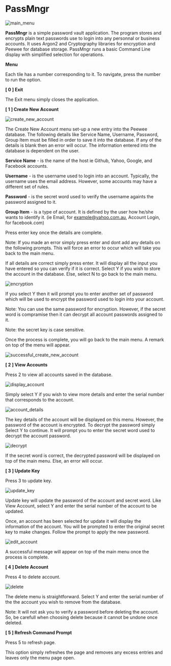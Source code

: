 # PassMngr
![main_menu](https://user-images.githubusercontent.com/51066040/64084137-8babd600-cd6b-11e9-8113-a1c3c0e4b2d1.png)

**PassMngr** is a simple password vault application. The program stores and encrypts plain text passwords use to login into any personnal or business accounts. It uses Argon2 and Cryptography libraries for encryption and Peewee for database storage. PassMngr runs a basic Command Line display with simplified selection for operations.

**Menu**

Each tile has a number corresponding to it. To navigate, press the number to run the option.

**[ 0 ] Exit**

The Exit menu simply closes the application.

**[ 1 ] Create New Account**

![create_new_account](https://user-images.githubusercontent.com/51066040/64084313-9bc4b500-cd6d-11e9-808d-91d4d8aec1da.png)

The Create New Account menu set-up a new entry into the Peewee database. The following details like Service Name, Username, Password, Group Item must be filled in order to save it into the database. If any of the details is blank then an error will occur. The information entered into the database is dependent on the user. 

**Service Name** -  is the name of the host ie Github, Yahoo, Google, and Facebook accounts.

**Username** - is the username used to login into an account. Typically, the username uses the email address. However, some accounts may have a different set of rules. 

**Password** - is the secret word used to verify the username againts the password assigned to it.

**Group Item** - is a type of account. It is defined by the user how he/she wants to identify it. (ie Email, for example@yahoo.com.au, Account Login, for facebook.com)

Press enter key once the details are complete.

Note: If you made an error simply press enter and dont add any details on the following prompts. This will force an error to occur which will take you back to the main menu.

If all details are correct simply press enter. It will display all the input you have entered so you can verify if it is correct. Select Y if you wish to store the account in the database. Else, select N to go back to the main menu.

![encryption](https://user-images.githubusercontent.com/51066040/64085581-05958c80-cd77-11e9-8b45-bad99d72dd46.png)

If you select Y then it will prompt you to enter another set of password which will be used to encrypt the password used to login into your account. 

Note: You can use the same password for encryption. However, if the secret word is compramise then it can decrypt all account passwords assigned to it. 

Note: the secret key is case sensitive.

Once the process is complete, you will go back to the main menu. A remark on top of the menu will appear. 

![successful_create_new_account](https://user-images.githubusercontent.com/51066040/64085870-76897400-cd78-11e9-89cb-15033d229361.png)

**[ 2 ] View Accounts**

Press 2 to view all accounts saved in the database.

![display_account](https://user-images.githubusercontent.com/51066040/64086695-0c270280-cd7d-11e9-91d1-bed8079189ac.png)

Simply select Y if you wish to view more details and enter the serial number that corresponds to the account.

![account_details](https://user-images.githubusercontent.com/51066040/64086807-97a09380-cd7d-11e9-8463-67fda32e21ec.png)

The key details of the account will be displayed on this menu. However, the password of the account is encrypted. To decrypt the password simply Select Y to continue. It will prompt you to enter the secret word used to decrypt the account password.

![decrypt](https://user-images.githubusercontent.com/51066040/64089130-fb2fbe80-cd87-11e9-93cf-d55de502ec1b.png)

If the secret word is correct, the decrypted password will be displayed on top of the main menu. Else, an error will occur.

**[ 3 ] Update Key**

Press 3 to update key.

![update_key](https://user-images.githubusercontent.com/51066040/64089715-db4dca00-cd8a-11e9-8898-82e5fb48b364.png)

Update key will update the password of the account and secret word. Like View Account, select Y and enter the serial number of the account to be updated.

Once, an account has been selected for update it will display the information of the account. You will be prompted to enter the original secret key to make changes. Follow the prompt to apply the new password. 

![edit_account](https://user-images.githubusercontent.com/51066040/64090474-aa6f9400-cd8e-11e9-8a46-2e98fbafdd77.png)

A successful message will appear on top of the main menu once the process is complete.

**[ 4 ] Delete Account**

Press 4 to delete account.

![delete](https://user-images.githubusercontent.com/51066040/64092091-9d56a300-cd96-11e9-88d1-c31c557b812a.png)

The delete menu is straightforward. Select Y and enter the serial number of the the account you wish to remove from the database. 

Note: It will not ask you to verify a password before deleting the account. So, be carefull when choosing delete because it cannot be undone once deleted.

**[ 5 ] Refresh Command Prompt**

Press 5 to refresh page.

This option simply refreshes the page and removes any excess entries and leaves only the menu page open.

